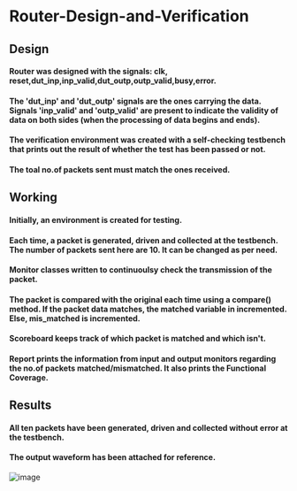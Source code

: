 # Router-Design-and-Verification

## Design
#### Router was designed with the signals: clk, reset,dut_inp,inp_valid,dut_outp,outp_valid,busy,error.
#### The 'dut_inp' and 'dut_outp' signals are the ones carrying the data. Signals 'inp_valid' and 'outp_valid' are present to indicate the validity of data on both sides (when the processing of data begins and ends).
#### The verification environment was created with a self-checking testbench that prints out the result of whether the test has been passed or not. 
#### The toal no.of packets sent must match the ones received.

## Working
#### Initially, an environment is created for testing.
#### Each time, a packet is generated, driven and collected at the testbench. The number of packets sent here are 10. It can be changed as per need.
#### Monitor classes written to continuoulsy check the transmission of the packet.
#### The packet is compared with the original each time using a compare() method. If the packet data matches, the matched variable in incremented. Else, mis_matched is incremented. 
#### Scoreboard keeps track of which packet is matched and which isn't. 
#### Report prints the information from input and output monitors regarding the no.of packets matched/mismatched. It also prints the Functional Coverage.

## Results
#### All ten packets have been generated, driven and collected without error at the testbench.
#### The output waveform has been attached for reference. 

![image](https://github.com/user-attachments/assets/a36667f1-8f39-414e-864c-0413ec348f15)
